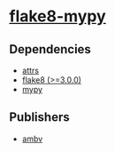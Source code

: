 # [flake8-mypy](https://pypi.org/project/flake8-mypy)

## Dependencies
- [attrs](packages/a/attrs.md)
- [flake8 (>=3.0.0)](packages/f/flake8.md)
- [mypy](packages/m/mypy.md)



## Publishers
- [ambv](https://pypi.org/user/ambv)

